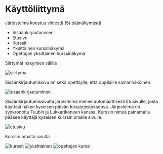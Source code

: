Käyttöliittymä
==============
Järjestelmä koostuu viidestä (5) päänäkymästä
- Sisäänkirjautuminen
- Etusivu
- Kurssit
- Yksittäinen kurssinäkymä
- Opettajan yksittäinen kurssinäkymä

Siirtymät näkymien välillä

![siirtyma](http://users.metropolia.fi/~tarjajar/ohtu/siirtyma.jpg)

Sisäänkirjautumissivu on sekä opettajille, että oppilaille samannäköinen.

![sisaankirjautuminen](http://users.metropolia.fi/~joonasee/github-tehtavat/sisaankirjautuminen.jpg)

Sisäänkirjautumissivulta järjestelmä menee automaattisesti Etusivulle, josta käyttäjä näkee kyseisen päivän lukujärjestyksensä. Järjestelmä on synkronoitu Tuubin ja Lukkarikoneen kanssa. Kurssin nimeä painamalla pääsee käyttäjä kyseisen kurssin omalle sivulle.

![etusivu](http://users.metropolia.fi/~joonasee/github-tehtavat/Etusivu.jpg)

Kurssin omalta sivulta

![kurssit](http://users.metropolia.fi/~joonasee/github-tehtavat/Kurssit.jpg)
![yksittainen](http://users.metropolia.fi/~joonasee/github-tehtavat/Kurssinakyma.jpg)
![opettajan kurssi](http://users.metropolia.fi/~joonasee/github-tehtavat/Opettajan_Kurssinakyma.jpg)

